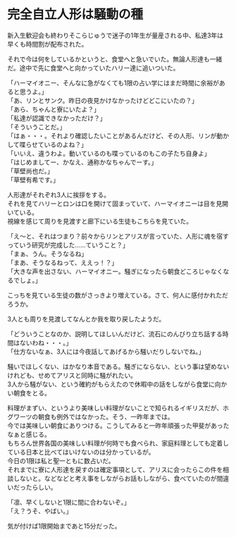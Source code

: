 # 完全自立人形は騒動の種

新入生歓迎会も終わりそこらじゅうで迷子の1年生が量産される中、私達3年は早くも時間割が配布された。

それで今は何をしているかというと、食堂へと急いでいた。無論人形達も一緒だ。途中で先に食堂へと向かっていたハリー達に追いついた。

「ハーマイオニー、そんなに急がなくても1限の占い学にはまだ時間に余裕があると思うよ。」  
「あ、リンとサンク。昨日の夜見かけなかったけどどこにいたの？」  
「あら、ちゃんと寮にいたよ？」  
「私達が認識できなかっただけ？」  
「そういうことだ。」  
「はぁ・・・。それより確認したいことがあるんだけど、その人形、リンが動かして喋らせているのよね？」  
「いいえ、違うわよ。動いているのも喋っているのもこの子たち自身よ」  
「はじめましてー、かなえ、通称かなちゃんでーす。」  
「草壁尚也だ。」  
「草壁有希です。」

人形達がそれぞれ3人に挨拶をする。  
それを見てハリーとロンは口を開けて固まっていて、ハーマイオニーは目を見開いている。  
視線を感じて周りを見渡すと廊下にいる生徒もこちらを見ていた。

「え～と、それはつまり？前々からリンとアリスが言っていた、人形に魂を宿すっていう研究が完成した……ていうこと？」  
「まぁ、うん。そうなるね」  
「まあ、そうなるねって、ええっ！？」  
「大きな声を出さない、ハーマイオニー。騒ぎになったら朝食どころじゃなくなるでしょ。」

こっちを見ている生徒の数がさっきより増えている。さて、何人に感付かれただろうか。

3人とも周りを見渡してなんとか我を取り戻したようだ。

「どういうことなのか、説明してほしいんだけど、流石にのんびり立ち話する時間はないわね・・・。」  
「仕方ないなぁ、3人には今夜話してあげるから騒いだりしないでね。」

騒いでほしくない、はかなり本音である。騒ぎにならない、という事は望めないけれども、せめてアリスと同時に騒がれたい。  
3人から騒がない、という確約がもらえたので休暇中の話をしながら食堂に向かい朝食をとる。

料理がまずい、というより美味しい料理がないことで知られるイギリスだが、ホグワーツの朝食も例外ではなかった。そう、一昨年までは。  
今では美味しい朝食にありつける。こうしてみると一昨年頑張った甲斐があったなぁと感じる。  
もちろん世界各国の美味しい料理が何時でも食べられ、家庭料理としても定着している日本と比べてはいけないのは分かっているが。  
今日の1限は私と聖一ともに数占いだ。  
それまでに寮に人形達を戻すのは確定事項として、アリスに会ったらこの件を相談しないと。などなどと考え事をしながらお話もしながら、食べていたのが間違いだったらしい。

「凛、早くしないと1限に間に合わないぞ。」  
「え？うそ、やばい。」

気が付けば1限開始まであと15分だった。

